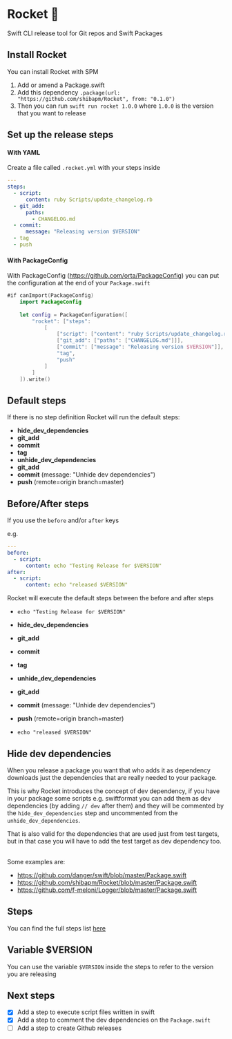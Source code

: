 # Rocket 🚀

Swift CLI release tool for Git repos and Swift Packages

## Install Rocket
You can install Rocket with SPM

1. Add or amend a Package.swift
2. Add this dependency `.package(url: "https://github.com/shibapm/Rocket", from: "0.1.0")`
3. Then you can run `swift run rocket 1.0.0` where `1.0.0` is the version that you want to release

## Set up the release steps

#### With YAML
Create a file called `.rocket.yml` with your steps inside

```yaml
---
steps: 
  - script: 
      content: ruby Scripts/update_changelog.rb
  - git_add:
      paths:
        - CHANGELOG.md
  - commit:
      message: "Releasing version $VERSION"
  - tag
  - push
```

#### With PackageConfig
With PackageConfig (https://github.com/orta/PackageConfig) you can put the configuration at the end of your `Package.swift`

```swift
#if canImport(PackageConfig)
    import PackageConfig
    
    let config = PackageConfiguration([
        "rocket": ["steps":
            [
                ["script": ["content": "ruby Scripts/update_changelog.rb"]]
                ["git_add": ["paths": ["CHANGELOG.md"]]],
                ["commit": ["message": "Releasing version $VERSION"]],
                "tag",
                "push"
            ]
        ]
    ]).write()
```

## Default steps
If there is no step definition Rocket will run the default steps:

- **hide_dev_dependencies**
- **git_add**
- **commit**
- **tag**
- **unhide_dev_dependencies**
- **git_add**
- **commit** (message: "Unhide dev dependencies")
- **push** (remote=origin branch=master)

## Before/After steps
If you use the `before` and/or `after` keys

e.g.

```yaml
---
before: 
  - script: 
      content: echo "Testing Release for $VERSION"
after:
  - script: 
      content: echo "released $VERSION"
```

Rocket will execute the default steps between the before and after steps

- `echo "Testing Release for $VERSION"`

- **hide_dev_dependencies**
- **git_add**
- **commit**
- **tag**
- **unhide_dev_dependencies**
- **git_add**
- **commit** (message: "Unhide dev dependencies")
- **push** (remote=origin branch=master)

- `echo "released $VERSION"`

## Hide dev dependencies
When you release a package you want that who adds it as dependency downloads just the dependencies that are really needed to your package.

This is why Rocket introduces the concept of dev dependency, if you have in your package some scripts e.g. swiftformat you can add them as dev dependencies (by adding `// dev` after them) and they will be commented by the `hide_dev_dependencies` step and uncommented from the `unhide_dev_dependencies`.

That is also valid for the dependencies that are used just from test targets, but in that case you will have to add the test target as dev dependency too.<br/><br/>

Some examples are:
- https://github.com/danger/swift/blob/master/Package.swift
- https://github.com/shibapm/Rocket/blob/master/Package.swift
- https://github.com/f-meloni/Logger/blob/master/Package.swift

## Steps

You can find the full steps list [here](Documentation/Steps/Steps.md)

## Variable $VERSION

You can use the variable `$VERSION` inside the steps to refer to the version you are releasing

## Next steps

- [X] Add a step to execute script files written in swift
- [X] Add a step to comment the dev dependencies on the `Package.swift`
- [ ] Add a step to create Github releases
